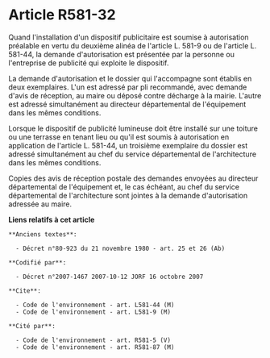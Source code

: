 # Article R581-32

Quand l'installation d'un dispositif publicitaire est soumise à autorisation préalable en vertu du deuxième alinéa de
l'article L. 581-9 ou de l'article L. 581-44, la demande d'autorisation est présentée par la personne ou l'entreprise de
publicité qui exploite le dispositif.

La demande d'autorisation et le dossier qui l'accompagne sont établis en deux exemplaires. L'un est adressé par pli
recommandé, avec demande d'avis de réception, au maire ou déposé contre décharge à la mairie. L'autre est adressé
simultanément au directeur départemental de l'équipement dans les mêmes conditions.

Lorsque le dispositif de publicité lumineuse doit être installé sur une toiture ou une terrasse en tenant lieu ou qu'il est
soumis à autorisation en application de l'article L. 581-44, un troisième exemplaire du dossier est adressé simultanément au
chef du service départemental de l'architecture dans les mêmes conditions.

Copies des avis de réception postale des demandes envoyées au directeur départemental de l'équipement et, le cas échéant, au
chef du service départemental de l'architecture sont jointes à la demande d'autorisation adressée au maire.

**Liens relatifs à cet article**

	**Anciens textes**:

	  - Décret n°80-923 du 21 novembre 1980 - art. 25 et 26 (Ab)

	**Codifié par**:

	  - Décret n°2007-1467 2007-10-12 JORF 16 octobre 2007

	**Cite**:

	  - Code de l'environnement - art. L581-44 (M)
	  - Code de l'environnement - art. L581-9 (M)

	**Cité par**:

	  - Code de l'environnement - art. R581-5 (V)
	  - Code de l'environnement - art. R581-87 (M)
